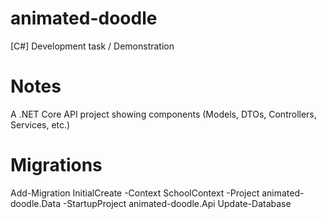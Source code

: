 # animated-doodle
[C#] Development task / Demonstration

# Notes
A .NET Core API project showing components (Models, DTOs, Controllers, Services, etc.)

# Migrations
Add-Migration InitialCreate -Context SchoolContext -Project animated-doodle.Data -StartupProject animated-doodle.Api
Update-Database
